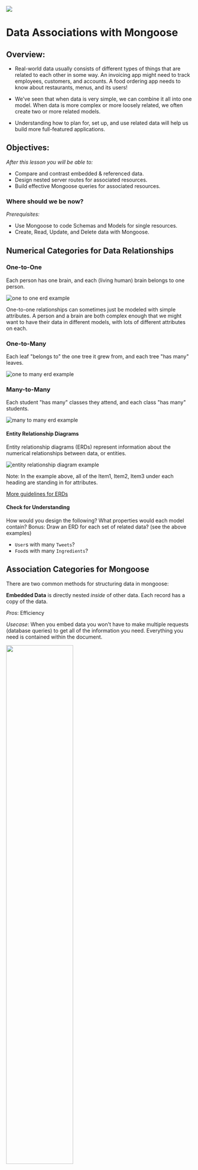 ![](https://ga-dash.s3.amazonaws.com/production/assets/logo-9f88ae6c9c3871690e33280fcf557f33.png)

# Data Associations with Mongoose

## Overview: 
<!-- framing the "why" in big-picture/real world examples -->

- Real-world data usually consists of different types of things that are related to each other in some way. An invoicing app might need to track employees, customers, and accounts. A food ordering app needs to know about restaurants, menus, and its users!  

- We've seen that when data is very simple, we can combine it all into one model.  When data is more complex or more loosely related, we often create two or more related models.

- Understanding how to plan for, set up, and use related data will help us build more full-featured applications.

## Objectives:
<!-- specific/measurable goal for students to achieve -->
*After this lesson you will be able to:*

- Compare and contrast embedded & referenced data.
- Design nested server routes for associated resources.
- Build effective Mongoose queries for associated resources.

### Where should we be now?
<!-- call out the skills that are prerequisites -->
*Prerequisites:*

* Use Mongoose to code Schemas and Models for single resources.
* Create, Read, Update, and Delete data with Mongoose.


## Numerical Categories for Data Relationships

### One-to-One

Each person has one brain, and each (living human) brain belongs to one person.

![one to one erd example](https://cloud.githubusercontent.com/assets/3254910/18140904/4d85c04e-6f6c-11e6-8301-c06bacff3dd3.png)

One-to-one relationships can sometimes just be modeled with simple attributes. A person and a brain are both complex enough that we might want to have their data in different models, with lots of different attributes on each.


### One-to-Many

Each leaf "belongs to" the one tree it grew from, and each tree "has many" leaves.

![one to many erd example](https://cloud.githubusercontent.com/assets/3254910/18182445/e4bddb6c-7044-11e6-9099-314b773724f3.png)


### Many-to-Many

Each student "has many" classes they attend, and each class "has many" students.

![many to many erd example](https://cloud.githubusercontent.com/assets/3254910/18140903/4c56c3ee-6f6c-11e6-9b6d-4c6ffae81323.png)


#### Entity Relationship Diagrams

Entity relationship diagrams (ERDs) represent information about the numerical relationships between data, or entities.

![entity relationship diagram example](https://cloud.githubusercontent.com/assets/3254910/18141666/439d9392-6f6f-11e6-953f-c91415b85f3f.png)


Note: In the example above, all of the Item1, Item2, Item3 under each heading are standing in for attributes.

[More guidelines for ERDs](http://docs.oracle.com/cd/A87860_01/doc/java.817/a81358/05_dev1.htm)

#### Check for Understanding

How would you design the following? What properties would each model contain? Bonus: Draw an ERD for each set of related data? (see the above examples)

* `User`s with many `Tweets`?
* `Food`s with many `Ingredients`?


## Association Categories for Mongoose

There are two common methods for structuring data in mongoose: 

**Embedded Data** is directly nested *inside* of other data. Each record has a copy of the data.

_Pros_: Efficiency

_Usecase_: When you embed data you won't have to make multiple requests (database queries) to get all of the information you need. Everything you need is contained within the document.

<img src="https://i.imgur.com/aMG36rT.png" width="60%">

**Referenced Data** 
A document stores as an *id* that 'reference' other documents. The id can be used to look up the information. 

_Pros_: Consistency 

It is usually easier to keep referenced records *consistent* because the data is only stored in one place and only needs to be updated in one place.  

![image](https://cloud.githubusercontent.com/assets/6520345/21190300/2c091f08-c1d6-11e6-89ed-0459874edf3a.png)

[Source: MongoDB docs](https://docs.mongodb.com/v3.2/tutorial/model-referenced-one-to-many-relationships-between-documents/)

While the question of one-to-one, one-to-many, or  many-to-many is often determined by real-world characteristics of a relationship, the decision to embed or reference data is a design decision.  

There are tradeoffs, such as between *efficiency* and *consistency*, depending on which one you choose.  

When using Mongo and Mongoose, though, many-to-many relationships often involve referenced associations, while one-to-many often involve embedding data.


## Where to Define the Relationship

In the case of our authors and articles, we can define our relationship one of three ways:


### 0. Embedded Data - (Sub-documents ie nested articles or array of articles) :

This approach for creating unique authors that 'contains' or embeds articles sub-documents. This methodology might be useful for query efficiency - one query collects all of the data. However, updating and managing data consistency becomes more challenging. The process for working with subdocuments is outlined [here](/Sub-Docs.md) but is not covered in this workshop. 

### 1. An array of articles in our `Author` model:

```javascript
// in /models/Article.js

const articleSchema = mongoose.Schema({
    title: String,
    body: String,
    author_id: String,
}
// in /models/Author.js
const authorSchema = mongoose.Schema({
    fullName: String,
    origin: String,
    isActive: Boolean,
    bio: String, 
    articles: [{
        type: mongoose.Schema.Types.ObjectId,
		ref: 'Article'
    }]
});
```

So, an author's document in the db might look like this:

```javascript
{ 
    "_id" : ObjectId("5df7022a25072e3380c97249"),
    "name" : "James Patterson",
    "origin": "France",
    "isActive" true,
    "bio": "Lorem Ipsum Dolor",
    "articles": [ObjectId("5df7022a25072e3380c9723e"), ObjectId("5df7022a25072e3380c977d8"), ObjectId("5df7022a25072e3380c9709c")]
}
```

Which, when the `ObjectId`s are expanded using .populate() (more on this later), our query would look like this:

```javascript
{ 
    "_id" : ObjectId("5df7022a25072e3380c97249"),
    "name" : "James Patterson",
    "origin": "France",
    "isActive" true,
    "bio": "Lorem Ipsum Dolor",
    "articles": [
        {
            "_id" : ObjectId("5df7022a25072e3380c9723e"),
            "title" : "First article",
            "body": "Lorem ipsum"
        },
        {
            "_id" : ObjectId("5df7022a25072e3380c977d8"),
            "title" : "Second article",
            "body": "Lorem ipsum"
        },
        {
            "_id" : ObjectId("5df7022a25072e3380c9709c"),
            "title" : "Third article",
            "body": "Lorem ipsum"
        }
    ]
}
```

In this approach, we are saying that we want to store article ids in an array inside the `Author` model so that, whenever we query an author or all the authors, we can get all their articles along with it!

While this is beneficial in a Read query, the complexity is increased when we want to create an article (this assumes the author's id was part of the form data):

```html
<!--  Inside the article's new form:  -->
        <label>
            <select name="author_id">
                <%for(let i=0;i<authors.length;i++){ %>
                    <option value="<%=authors[i]._id%>"><%=authors[i].fullName%></option>
                <%}%>
            </select>
        </label>
<!-- When creating a new article, this selector sends the ObjectId of an existing author with the article's form data -->
```


```javascript
Author.findById(req.body.author_id, (err, foundAuthor) => {
    Article.create(req.body, (err, createdArticle) => {
        foundAuthor.articles.push(createdArticle);
        foundAuthor.save();
    })
    res.redirect('/articles');
})
```

Like our classes from Unit 1, `foundAuthor` is an instance of the `Author` class. So, we'd need to take the newly-created article and `.push` it into the `foundAuthor`'s `articles` property. Then, once that's done, we can then `.save` the `foundAuthor`, which effectively updates that author by mutating its `articles` array.

Additional complexity is added when deleting an article from an author's articles array. For more on this process, review the materials found in the [04b_one_to_many.md documentation](./04b_one_to_many.md)

### 2. An author id in each `Article` model.

```javascript
const articleSchema = mongoose.Schema({
	title: String,
	body: String,
	author: {
		type: mongoose.Schema.Types.ObjectId,
		ref: 'Author'
	}
});
```

Notice that the `author` property is an object, not an array. In this approach, each article would just have the author's id attached to it. So, an article document might look like this:

```javascript
{
    "_id" : ObjectId("5df7022a25072e3380c9723e"),
    "title" : "First article",
    "body": "Lorem ipsum",
    "author": ObjectId("5df7022a25072e3380c97249")
}
```

Again, when the `ObjectId` is expanded, the object would look like this:

```javascript
{
    "_id" : ObjectId("5df7022a25072e3380c9723e"),
    "title" : "First article",
    "body": "Lorem ipsum",
    "author": { 
        "_id" : ObjectId("5df7022a25072e3380c97249"),
        "name" : "James Patterson",
        "origin": "France",
        "isActive" true,
        "bio": "Lorem Ipsum Dolor"
    }
}
```

Now, when we create a new article, the query might look like this (again, assuming that the author's id is part of the form data):

```javascript
Article.create(req.body, (err, createdArticle) => {
    res.redirect('/articles');
})
```

So, the tradeoff is:

1. Store all the article ids in the `Author` model, which means that all the article documents would be a little lighter because they wouldn't have an `author/author_id`, or
2. Store the `author/author_id` in the `Article` model, which keeps the indefinitely growing `articles` array out of the `Author` model.

Choosing between these two usually comes down to this: In a one-to-many relationship, would the number of the **many** objects be limited? If so, put the array in the **one** model. In other words, option #1.

If, however, the number of **many** objects is potentially indefinite (your app logic might requiere numerous updates/deletions), then store the id of the **one** in each of the **many** models. In other words, option #2.

---
## Guide for associations using option [2]: - Many to One

This guide demonstrates the process for making associations between related documents. Rather than store an array of sub documents refs inside our Author (one-to-many), we will demonstrate how to work with associations with articles (many) storing a reference to the author(one). 

We'll start by updating the Article Schema, to accomodate storing an Author information.

In `./models/Article.js`
```js
const articleSchema = new mongoose.Schema({
    name: { type: String, required: true },
    content: String,
    author: {
        type: mongoose.Schema.Types.ObjectId,
        ref: 'Author'
    }
});
```

Here, we add an author property to the Article Schema, and define it as an **Object Id**. In Mongo DB, every record has a unique **Object Id** that identifies it in the collection. By storing the **Object Id** of the author we are storing a reference to the author.

Now when creating an article, it will look something like this.

```js
{
  name: 'Top 10 Best Recipes of 2021',
  content: 'If you are looking for tasty recipe you\'ve come to the right place...',
  author: ObjectId('611088372d0f1edf1f6fce78')
}
```

## Add Author Selection on Article New Page

Now when visiting our form to add a new Article, we want to be able to select which Author wrote that article.

In `./views/articles/new.ejs` we'll add an HTML select box, with an option for each author

First check out the documentation for the [HTML Select Box](https://developer.mozilla.org/en-US/docs/Web/HTML/Element/select) to get a sense for how it works.

```html
<form action="/articles" method="POST">
  
  <label for="author">Author: </label>

  <select name="author" id="author">
    <% for (let i = 0; i < allAuthors.length; i++) { %>
        <option value="<%= allAuthors[i]._id %>">
            <%= allAuthors[i].authorName %>
        </option>
    <% } %>
  </select>

  <div>
    <label for="name">Name of Article:</label>
    <input type="text" name="name">
  </div>

  <div>
    <label for="content">Article Content:</label>
    <textarea type="text" name="content"></textarea>
  </div>

  <button type="submit">Add Article</button>
</form>
```

Notice the name atribute of the select tag is set to author. This is the name of the property we will send back in the request body. The value of each option tag is set to the author id. This is the value we will send back for author.

Right now, this will break because we aren't passing in `allAuthors` to the `articlesNew.ejs` template. Let's pass the authors data to the `articlesNew.ejs` template.

## Pass Author Data to the Article New Template

In the articlesController, find the Article New route and add a query to get back all authors.

```js
router.get("/new", (req, res) => {
  db.Author.find({}, (err, allAuthors) => {
    // render the template here
  });
});
```

Now let's render the `articlesNew.ejs` template and pass it the `allAuthors` data.

```js
router.get("/new", (req, res) => {
  db.Author.find({}, (err, allAuthors) => {
    res.render("articles/new.ejs", { allAuthors: allAuthors });
  });
});
```

Now, when visiting the form to add a new Author, we should see a select box dropdown to pick from the list of our authors! If we don't have any authors, the dropdown will be empty. Let's add some authors, and then visit the Article New page to test our select box dropdown.

## Delete Our Old Data

We are going to be changing the structure of our data. The new articles that we add will now have an `author` field. For this reason it will be helpful to delete our existing data and start clean.

Create a file in the root of your project called `dropData.js`.

```bash
touch dropData.js
```

We will add two queries, one to delete all authors and one to delete all articles.

```js
const db = require('./models/index.js');

db.Author.deleteMany({}, (err) => {
  if (err) return res.send(err);

  db.Article.deleteMany({}, (err) => {
    if (err) return res.send(err);

    console.log('Deleted all authors and articles');

    process.exit();
  });
});
```

Notice the second query is found inside the callback to the first query. This is because we'll run the second query only after the first one has completed. Afterwards we log out a message to ourselves indicated the queries have completed and then we exit the node process with `process.exit()`.

We'll now run our delete queries.

```bash
node dropData.js
```

This process can also be run directly in mongosh:

```bash
> use authors
> db.dropDatabase()
> use articles
> db.dropDatabase()

```

## Test the Form and Add a New Article

We'll find the Article Create route and add a `console.log(createdArticle)` to inspect the new Article that gets created.

In `controllers/articlesController.js`
```js
router.post("/", (req, res) => {
  // console.log(req.body);
  Article.create(req.body, (err, createdArticle) => {
    if (err) return console.log(err);
    console.log(createdArticle);
    res.redirect('/articles');
  });
});
```

Let's return to the browser and visit our form to add a new article at `/articles/new`. Fill out the form, selecting an author, and submit. In the terminal we should now see the article object with the author property. Notice the author property is set to the Id of the author we selected.

## Display the Author on the Article Show Page

Now we are storing the author information in an article. When querying the database for a particular article, we will now get the author id as well. We'll be able use this Id to display the author's name on the Article Show Page for that article.

In the `articleShow.ejs` template, let's display the author information. Our article object now has an author property. Let's render it into our template under the article name.

In `./views/articles/show.ejs`
```html
<body>
  <h1>View One Article</h1>

  <h3><%= oneArticle.name %></h3>

  <p>Author: <%= oneArticle.author %></p>

  <p><%= oneArticle.content %></p>
</body>
```

Now when we visit the Article Show Page, we should see the a value inputed for author. However, at the moment we're just inserting the Author's **Object Id** to the page. Our eventual goal is to have the Author's name display.

## Populate the Article Data with Author Data

Currently we just have the author's Id being stored in the article. We are going to use [Mongoose's populate method](https://mongoosejs.com/docs/populate.html), to populate the `author` property with actual Author data.

In our articleController let's update our query from this
```js
Article.findById(req.params.id, (err, foundArticle) => {
    if (err) return res.send(err);

    console.log(foundArticle);

    res.render('articles/articlesShow.ejs', { oneArticle: foundArticle });
  });
```

to this

```js
Article.findById(req.params.id)
  .populate('author')
  .exec((err, foundArticle) => {
    if (err) return res.render(err);

    console.log(foundArticle);

    res.render('articles/articlesShow.ejs', { oneArticle: foundArticle });
  });
```

Mongoose allows us to call the `.populate()` method and chain it after our initial query. Here we specify that we'd like to populate the `author` field on the Article data that comes back from our query.

After the `populate()` method we chain the `exec()` method, which will allow us to specify a callback function that we want to run once we have recieved the data.

## Display the Author's Name on the Article Show Page

Now let's return to our browser, and make our way to the Article Show Page for a particular article. What do we see now?

![author show](./images/article-show.png)

We're inserting the entire author object onto the page. We're definitely making progress!

Our goal, however, is to display the author's name on the page. Let's update our template to pull the author's name from the author object.

In `./views/articles/articlesShow.ejs`
```html
<body>
  <h1>View One Article</h1>

  <h3><%= oneArticle.name %></h3>

  <p>Author: <%= oneArticle.author.authorName %></p>

  <p><%= oneArticle.content %></p>
</body>
```

Awesome! Now let's make the author's name a link that directs to the show page for that author.

```html
<body>
  <h1>View One Article</h1>

  <h3><%= oneArticle.name %></h3>

  <a href="/authors/<%= oneArticle.author._id %>">
    <p>Author: <%= oneArticle.author.authorName %></p>
  </a>

  <p><%= oneArticle.content %></p>
</body>
```

This anchor tag will direct to `/authors/:id` taking us to the show page for that author. Now visit the Article show page and test it out.

<br>

## Deleting an Author resource 

```javascript
Article.deleteMany({author:req.params.id}, (err,deletedArticles)=>{
    // Step 1: Delete all articles with an association
    // console.log(deletedArticles) - note: deleteMany returns a delete status message, not documents
    Author.findByIdAndRemove(req.params.id, (err, deletedAuthor) => {
      res.redirect("/authors");
    });
  })

```

## Alternative routing + creation of articles 

```js
// new authors-articles view
router.get("/:authorId/articles/new", (req, res) => {
  // render a template that implicitly passes the reference with the form (rather than with a dropdown)
  Author.findById(req.params.authorId, (err, foundAuthor)=>{
    if(err){
      res.send(err)
    }else {
      res.render('authors/newArticle.ejs', {author: foundAuthor})
    }
  })
});

```


```html
<!-- views/authors/newArticle.ejs -->

<!DOCTYPE html>
<html lang="en">
<head>
    <meta charset="UTF-8">
    <meta http-equiv="X-UA-Compatible" content="IE=edge">
    <meta name="viewport" content="width=device-width, initial-scale=1.0">
    <title>New Author Page </title>
</head>
<body>
    <h1>Articles: New Article for <%=author.fullName%> </h1>
    <form action="/authors/<%=author._id%>/articles" method="POST">
        <label for="title">
            Title:  <input name="title" type="text"> <br/>
        </label>
        <label for="body">
            Body: <br> 
            <textarea name="body">Add body</textarea>
            <input type="hidden" name="author" value="<%=author._id%>">
            <!-- the author is passed directly as a hidden field-->
            <!-- the formfield will not appear on the page (and wouldn't require a dropdown) -->

        <input type="submit" value="Create Article">
    </form>
</body>
</html>
```
### Route Design

Remember RESTful routing? It's the most popular modern convention for designing resource paths for nested data. Here is an example of an application that has routes for `Articles` and `Notes` models:

### RESTful Routing

| | | | |
|---|---|---|---|
| **HTTP Verb** | **Path** | **Description** | **Key Mongoose Method(s)** |
| GET | /articles | Get all articles | <details><summary>click for ideas</summary>`.find`</details> |
| POST | /articles | Create a article | <details><summary>click for ideas</summary>`.create`</details> |
| GET | /articles/:id | Get a article | <details><summary>click for ideas</summary>`findOne`,`.findById`</details> |
| DELETE | /articles/:id | Delete a article | <details><summary>click for ideas</summary>`.findOne`, `.remove`, `.findByIdAndRemove`</details> |
| GET | /articles/:article_id/comments | Get all comments from a article | <details><summary>click for ideas</summary>`.findOne`, (`.populate` if referenced)</details> |
| POST | /articles/:article_id/comments | Create a comment for a article | <details><summary>click for ideas</summary>`.findOne`, `new`, `.save`</details> |
| GET | /articles/:article_id/comments/:comment_id | Get a comment from a article | <details><summary>click for ideas</summary>`.findOne`</details> |
| DELETE | /articles/:article_id/comments/:comment_id | Delete a comment from a article | <details><summary>click for ideas</summary>`.findOne`, `.deleteMany`</details> |

*In routes, avoid nesting resources more than one level deep.*

